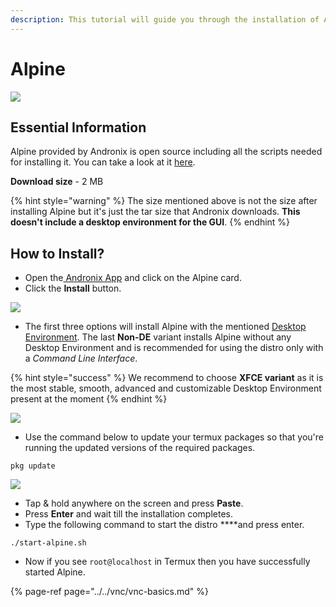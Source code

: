 ```yaml
---
description: This tutorial will guide you through the installation of Alpine.
---
```


# Alpine

![](../../.gitbook/assets/alpine_banner.png)

## Essential Information

Alpine provided by Andronix is open source including all the scripts needed for installing it. You can take a look at it [here](https://github.com/AndronixApp/AndronixOrigin).

**Download size** - 2 MB

{% hint style="warning" %}
The size mentioned above is not the size after installing Alpine but it's just the tar size that Andronix downloads. **This doesn't include a desktop environment for the GUI**.
{% endhint %}

## How to Install?

* Open the[ Andronix App](https://andronix.app/) and click on the Alpine card.
* Click the **Install** button.

![](../../.gitbook/assets/alpine.png)

* The first three options will install Alpine with the mentioned [Desktop Environment](https://en.wikipedia.org/wiki/Desktop_environment). The last **Non-DE** variant installs Alpine without any Desktop Environment and is recommended for using the distro only with a _Command Line Interface_.

{% hint style="success" %}
We recommend to choose **XFCE variant** as it is the most stable, smooth, advanced and customizable Desktop Environment present at the moment
{% endhint %}

![](../../.gitbook/assets/alpine_install_sheet.png)

* Use the command below to update your termux packages so that you're running the updated versions of the required packages.

```text
pkg update
```

![](../../.gitbook/assets/termux-1.png)

* Tap & hold anywhere on the screen and press **Paste**.
* Press **Enter** and wait till the installation completes. 
* Type the following command to start the distro ****and press enter.

```text
./start-alpine.sh
```

* Now if you see `root@localhost` in Termux then you have successfully started Alpine.

{% page-ref page="../../vnc/vnc-basics.md" %}

